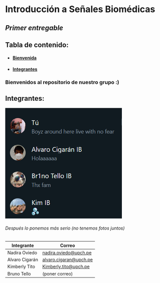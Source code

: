 # Introducción a Señales Biomédicas
## *Primer entregable*
## Tabla de contenido:
* #### [**Bienvenida**](#bienvenida)
* #### [**Integrantes**](#integrantes)
### <a name="bienvenida"></a>Bienvenidos al repositorio de nuestro grupo :)
## <a name="integrantes"></a>Integrantes:
![img](Software/wsp.png)
###### Después lo ponemos más serio (no tenemos fotos juntos)
| **Integrante** | **Correo**|
| ---------| ----------|
| Nadira Oviedo | nadira.oviedo@upch.pe |
| Alvaro Cigarán | alvaro.cigaran@upch.pe |
| Kimberly Tito | Kimberly.tito@upch.pe |
| Bruno Tello | (poner correo) |
